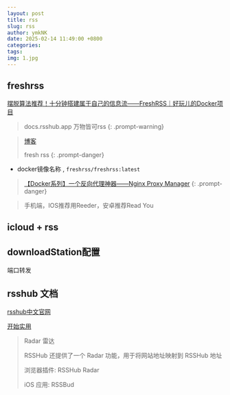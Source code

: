 ```yaml
---
layout: post
title: rss
slug: rss
author: ymkNK
date: 2025-02-14 11:49:00 +0800
categories: 
tags: 
img: 1.jpg
---
```


## freshrss

[摆脱算法推荐！十分钟搭建属于自己的信息流——FreshRSS｜好玩儿的Docker项目](https://www.bilibili.com/video/BV1s4noe5EPb/?spm_id_from=333.337.search-card.all.click&vd_source=31e016075d5dc418e05dd62618989320)
> docs.rsshub.app 万物皆可rss
{: .prompt-warning}

> [博客](https://blog.laoda.de/archives/docker-compose-install-freshrss)
>  
> fresh rss
{: .prompt-danger}
- docker镜像名称 , `freshrss/freshrss:latest`

> [【Docker系列】一个反向代理神器——Nginx Proxy Manager](https://blog.laoda.de/archives/nginxproxymanager)
{: .prompt-danger}

> 手机端，IOS推荐用Reeder，安卓推荐Read You



## icloud + rss



## downloadStation配置

端口转发


## rsshub 文档

[rsshub中文官网](https://docs.rsshub.app/zh/)

[开始实用](https://docs.rsshub.app/zh/guide/)
> Radar 雷达
> 
> RSSHub 还提供了一个 Radar 功能，用于将网站地址映射到 RSSHub 地址
> 
> 浏览器插件: RSSHub Radar
> 
> iOS 应用: RSSBud
